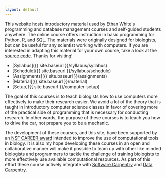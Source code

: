 ```yaml
---
layout: default
---
```


This website hosts introductory material used by Ethan White's programming and database management courses and self-guided students anywhere. The online course offers instruction in basic programming for Python, R, and SQL. The materials were originally designed for biologists, but can be useful for any scientist working with computers. If you are interested in adapting this material for your own course, take a look at the [source code](https://github.com/ethanwhite/datacarp-semester-biology/blob/gh-pages/README.md). Thanks for visiting!

* [Syllabus]({{ site.baseurl }}/syllabus/syllabus)
* [Schedule]({{ site.baseurl }}/syllabus/schedule)
* [Assignments]({{ site.baseurl }}/assignments)
* [Material]({{ site.baseurl }}/material)
* [Setup]({{ site.baseurl }}/computer-setup)

The goal of this courses is to teach biologists how to use computers more
effectively to make their research easier. We avoid a lot of the theory that is
taught in introductory computer science classes in favor of covering more of the
practical side of programming that is necessary for conducting research. In
other words, the purpose of these courses is to teach you how to drive the car,
not prepare you to be a mechanic.

The development of these courses, and this site, have been supported by an
[NSF CAREER award](http://nsf.gov/awardsearch/showAward?AWD_ID=0953694) intended
to improve the use of computational tools in biology. It is also my hope
developing these courses in an open and collaborative manner will make it
possible to team up with other like minded biologists and programmers to tackle
the challenge of training biologists to more effectively use available
computational resources. As part of this effort these course actively integrate
with [Software Carpentry](http://software-carpentry.org) and
[Data Carpentry](http://datacarpentry.org).
